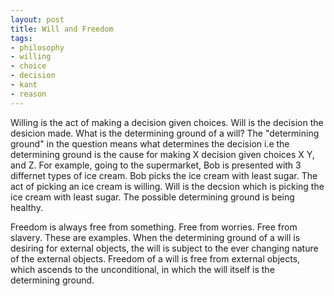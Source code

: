 ```yaml
---
layout: post
title: Will and Freedom
tags:
- philosophy
- willing
- choice
- decision
- kant
- reason
---
```


Willing is the act of making a decision given choices. Will is the decision the desicion made. What is the determining ground of a will? The "determining ground" in the question means what determines the decision i.e the determining ground is the cause for making X decision given choices X Y, and Z. For example, going to the supermarket, Bob is presented with 3 differnet types of ice cream. Bob picks the ice cream with least sugar. The act of picking an ice cream is willing. Will is the decsion which is picking the ice cream with least sugar. The possible determining ground is being healthy.

Freedom is always free from something. Free from worries. Free from slavery. These are examples. When the determining ground of a will is desiring for external objects, the will is subject to the ever changing nature of the external objects. Freedom of a will is free from external objects, which ascends to the unconditional, in which the will itself is the determining ground.
